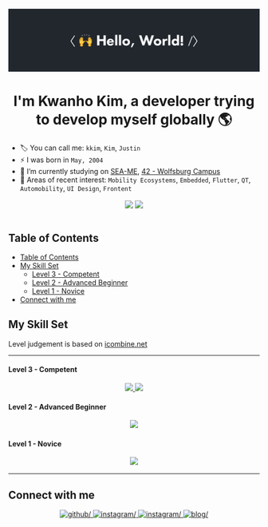 ![hello_world](/asset/img/hello_world.gif)

<h1 align="center">I'm Kwanho Kim, a developer trying to develop myself globally 🌎</h1>  

- 🏷️ You can call me: `kkim`, `Kim`, `Justin`
- ⚡ I was born in `May, 2004`
- 🔭 I’m currently studying on [SEA-ME](https://github.com/SEA-ME), [42 - Wolfsburg Campus](https://github.com/42School)
- 🌱 Areas of recent interest: `Mobility Ecosystems`, `Embedded`, `Flutter`, `QT`, `Automobility`, `UI Design`, `Frontent`

<div align="center">
    <img src="https://github-readme-stats.vercel.app/api?username=KKWANH&show_icons=true&count_private=true&show=reviews,discussions_started,discussions_answered,prs_merged,prs_merged_percentage&theme=dark" align="center" />
    <img src="https://badge.mediaplus.ma/colorfulwaves/kkim?1337Badge=off&UM6P=off" align="center">
</div>
<br />


## Table of Contents
- [Table of Contents](#table-of-contents)
- [My Skill Set](#my-skill-set)
    - [Level 3 - Competent](#level-3---competent)
    - [Level 2 - Advanced Beginner](#level-2---advanced-beginner)
    - [Level 1 - Novice](#level-1---novice)
- [Connect with me](#connect-with-me)

## My Skill Set
Level judgement is based on [icombine.net](https://icombine.net/knowledge-base/skill-levels)

<hr />

#### Level 3 - Competent
<p align="center">
  <a href="https://skillicons.dev">
    <img src="https://skillicons.dev/icons?i=react,typescript,javascript,html,css,figma,qt" />
    <img src="https://skillicons.dev/icons?i=c,cpp,python,git,docker,vim,vscode" />
  </a>
</p>

#### Level 2 - Advanced Beginner
<p align="center">
  <a href="https://skillicons.dev">
    <img src="https://skillicons.dev/icons?i=java,django,discord,nodejs,pytorch,raspberrypi,arduino" />
  </a>
</p>

#### Level 1 - Novice
<p align="center">
  <a href="https://skillicons.dev">
    <img src="https://skillicons.dev/icons?i=spring,mysql,unity,nextjs,r" />
  </a>
</p>

<hr />

## Connect with me  
<div align="center">
<a href="https://github.com/KKWANH" target="_blank">
<img src=https://img.shields.io/badge/github-%2324292e.svg?&style=for-the-badge&logo=github&logoColor=white alt=github/>
</a>
<a href="https://instagram.com/kwanho._kim" target="_blank">
<img src=https://img.shields.io/badge/instagram-%23000000.svg?&style=for-the-badge&logo=instagram&logoColor=white&color=rgb(214,41,118) alt=instagram/>
</a>
<a href="https://www.linkedin.com/in/kwanho-kim-327152232/" target="_blank">
<img src=https://img.shields.io/badge/linkedin-%23000000.svg?&style=for-the-badge&logo=linkedin&logoColor=white&color=blue alt=instagram/>
</a>  
<a href="https://www.kkim.info" target="_blank">
<img src=https://img.shields.io/badge/kkim.info-%23000000.svg?logo=none&style=for-the-badge&logo=instagram&logoColor=white alt=blog/>
</a>  
</div>